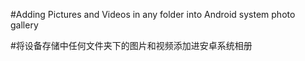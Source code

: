 #Adding Pictures and Videos in any folder into Android system photo gallery 

#将设备存储中任何文件夹下的图片和视频添加进安卓系统相册
